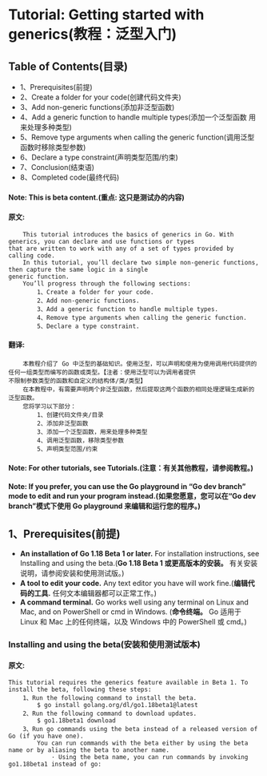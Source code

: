 # Tutorial: Getting started with generics(教程：泛型入门)  

## Table of Contents(目录)  

- 1、Prerequisites(前提) 
- 2、Create a folder for your code(创建代码文件夹) 
- 3、Add non-generic functions(添加非泛型函数) 
- 4、Add a generic function to handle multiple types(添加一个泛型函数 用来处理多种类型) 
- 5、Remove type arguments when calling the generic function(调用泛型函数时移除类型参数) 
- 6、Declare a type constraint(声明类型范围/约束) 
- 7、Conclusion(结束语) 
- 8、Completed code(最终代码) 

#### Note: This is beta content.(重点: 这只是测试办的内容) 
#### 原文: 
        This tutorial introduces the basics of generics in Go. With generics, you can declare and use functions or types 
    that are written to work with any of a set of types provided by calling code.
        In this tutorial, you’ll declare two simple non-generic functions, then capture the same logic in a single 
    generic function.
        You’ll progress through the following sections:
            1、Create a folder for your code.
            2、Add non-generic functions.
            3、Add a generic function to handle multiple types.
            4、Remove type arguments when calling the generic function.
            5、Declare a type constraint.
#### 翻译: 
        本教程介绍了 Go 中泛型的基础知识。使用泛型，可以声明和使用为使用调用代码提供的任何一组类型而编写的函数或类型。【注者：使用泛型可以为调用者提供
    不限制参数类型的函数和自定义的结构体/类/类型】
        在本教程中，有需要声明两个非泛型函数，然后提取这两个函数的相同处理逻辑生成新的泛型函数。
        您将学习以下部分：
            1、创建代码文件夹/目录
            2、添加非泛型函数
            3、添加一个泛型函数，用来处理多种类型
            4、调用泛型函数，移除类型参数
            5、声明类型范围/约束

#### Note: For other tutorials, see Tutorials.(注意：有关其他教程，请参阅教程。) 
#### Note: If you prefer, you can use the Go playground in “Go dev branch” mode to edit and run your program instead.(如果您愿意，您可以在“Go dev branch”模式下使用 Go playground 来编辑和运行您的程序。) 

## 1、Prerequisites(前提) 
- **An installation of Go 1.18 Beta 1 or later.** For installation instructions, see Installing and using the beta.(**Go 1.18 Beta 1 或更高版本的安装。** 有关安装说明，请参阅安装和使用测试版。) 
- **A tool to edit your code.** Any text editor you have will work fine.(**编辑代码的工具.** 任何文本编辑器都可以正常工作。) 
- **A command terminal.** Go works well using any terminal on Linux and Mac, and on PowerShell or cmd in Windows. (**命令终端。** Go 适用于 Linux 和 Mac 上的任何终端，以及 Windows 中的 PowerShell 或 cmd。) 

### Installing and using the beta(安装和使用测试版本) 

#### 原文: 
    This tutorial requires the generics feature available in Beta 1. To install the beta, following these steps:
        1、Run the following command to install the beta.
            $ go install golang.org/dl/go1.18beta1@latest
        2、Run the following command to download updates.
            $ go1.18beta1 download
        3、Run go commands using the beta instead of a released version of Go (if you have one).
            You can run commands with the beta either by using the beta name or by aliasing the beta to another name.
                · Using the beta name, you can run commands by invoking go1.18beta1 instead of go:
                    